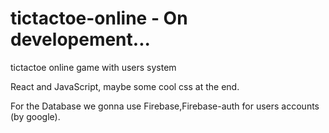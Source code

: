# tictactoe-online - On developement...

tictactoe online game with users system

React and JavaScript, maybe some cool css at the end.

For the Database we gonna use Firebase,Firebase-auth for users accounts (by google).

